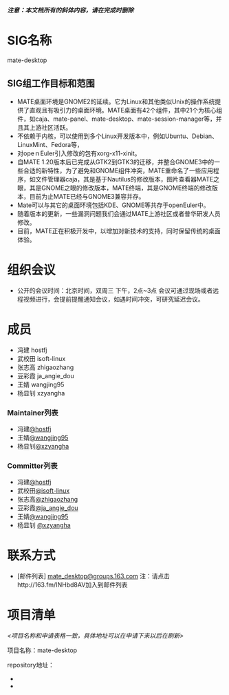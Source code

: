 ***注意：本文档所有的斜体内容，请在完成时删除***

# SIG名称
mate-desktop


## SIG组工作目标和范围

- MATE桌面环境是GNOME2的延续。它为Linux和其他类似Unix的操作系统提供了直观且有吸引力的桌面环境。MATE桌面有42个组件，其中21个为核心组件，如caja、mate-panel、mate-desktop、mate-session-manager等，并且其上游社区活跃。
- 不依赖于内核，可以使用到多个Linux开发版本中，例如Ubuntu、Debian、LinuxMint、Fedora等，
- 对opeｎEuler引入修改的包有xorg-x11-xinit。
- 自MATE 1.20版本后已完成从GTK2到GTK3的迁移，并整合GNOME3中的一些合适的新特性，为了避免和GNOME组件冲突，MATE重命名了一些应用程序，如文件管理器caja，其是基于Nautilus的修改版本，图片查看器MATE之眼，其是GNOME之眼的修改版本，MATE终端，其是GNOME终端的修改版本，目前为止MATE已经与GNOME3兼容并存。
- Mate可以与其它的桌面环境包括KDE、GNOME等共存于openEuler中。
- 随着版本的更新，一些漏洞问题我们会通过MATE上游社区或者普华研发人员修改。
- 目前，MATE正在积极开发中，以增加对新技术的支持，同时保留传统的桌面体验。



# 组织会议

- 公开的会议时间：北京时间，双周三 下午，2点~3点
  会议可通过现场或者远程视频进行，会提前提醒通知会议，如遇时间冲突，可研究延迟会议。



# 成员
- 冯建	hostfj
- 武校田 isoft-linux
- 张志高 zhigaozhang 
- 豆彩霞 ja_angie_dou
- 王婧 wangjing95
- 杨显钊 xzyangha
### Maintainer列表

- 冯建[@hostfj](giteeID链接)
- 王婧[@wangjing95](giteeID链接)
- 杨显钊[@xzyangha](giteeID链接)

### Committer列表

- 冯建[@hostfj](giteeID链接)
- 武校田[@isoft-linux](giteeID链接)
- 张志高[@zhigaozhang](giteeID链接)
- 豆彩霞[@ja_angie_dou](giteeID链接)
- 王婧[@wangjing95](giteeID链接)
- 杨显钊 [@xzyangha](giteeID链接)


# 联系方式

- [邮件列表]
  mate_desktop@groups.163.com
  注：请点击http://163.fm/INHbd8AV加入到邮件列表




# 项目清单

*<项目名称和申请表格一致，具体地址可以在申请下来以后在刷新>*

项目名称：mate-desktop

repository地址：

- 
- 
